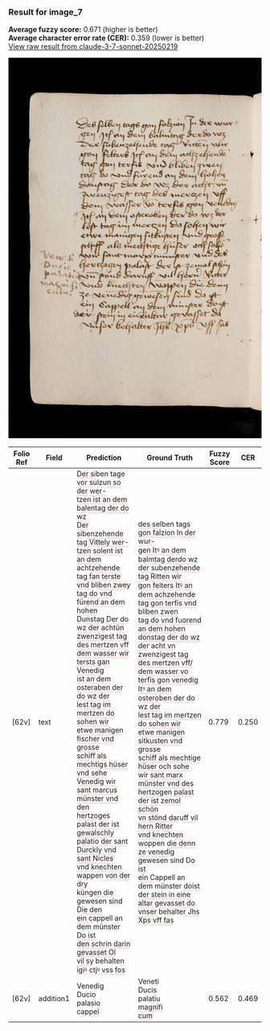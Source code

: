 ### Result for image_7
**Average fuzzy score:** 0.671 (higher is better)<br>**Average character error rate (CER):** 0.359 (lower is better)<br>[View raw result from claude-3-7-sonnet-20250219](https://github.com/RISE-UNIBAS/humanities_data_benchmark/blob/main/results/2025-10-24/T0274/request_T0274_image_7.json)

<img src="https://github.com/RISE-UNIBAS/humanities_data_benchmark/blob/main/benchmarks/medieval_manuscripts/images/image_7.jpg?raw=true" alt="image_7" width="800px">

<style>
.diff { text-decoration: underline; text-decoration-color: #ffcccc; text-decoration-style: wavy; }
</style>

| Folio Ref | Field | Prediction | Ground Truth | Fuzzy Score | CER |
|-----------|-------|------------|--------------|-------------|-----|
| [62v] | text | <span class="diff">Der si</span>ben tag<span class="diff">e vor s</span>u<span class="diff">lz</span>u<span class="diff">n so der wer-<br>tzen ist an dem </span>b<span class="diff">alentag der do wz<br>Der si</span>b<span class="diff">enzehende tag Vittely wer-<br>tzen solent ist an dem</span> acht<span class="diff">zehende<br>tag fan terste vnd </span>b<span class="diff">liben zwey<br>tag do vnd f</span>ü<span class="diff">rend an dem hohen<br>D</span>u<span class="diff">nstag Der do wz der a</span>cht<span class="diff">ün<br>zwenzigest tag des mertzen vff<br>dem wasser wir tersts gan Venedig<br>ist an dem osteraben der do wz der<br>lest tag im mertzen do sohen wir<br>etwe manigen fischer vnd grosse<br>schiff als mechtigs hüser vnd sehe<br>Venedig wir sant marcus münster vnd den<br>hertzoges palast der ist gewalschly<br>palatio der sant Durckly vnd sant Nicles<br>vnd knechten wa</span>ppen <span class="diff">von der dry<br>küngen die</span> gewesen sind D<span class="diff">ie den<br>ein c</span>appell an dem münster <span class="diff">Do ist<br>den schrin darin gevasset Ol<br>vil sy</span> behalte<span class="diff">n igiꝰ ctjꝰ vss fos</span> | <span class="diff">des sel</span>ben tag<span class="diff">s gon falzion In der w</span>u<span class="diff">r-<br> gen Itꝰ an dem balmtag derdo wz<br> der s</span>ub<span class="diff">enzehende tag Ritten wir<br> gon felters Itꝰ an dem achzehende<br> tag gon terfis vnd </span>b<span class="diff">liben zwen<br> tag do vnd fuorend an dem hohen<br> donstag der do wz der</span> acht<span class="diff"> vn<br> zwenzigest tag des mertzen vff/ dem wasser vo terfis gon venedig<br> Itꝰ an dem ostero</span>b<span class="diff">en der do wz der<br> lest tag im mertzen do sohen wir<br> etwe manigen sitkusten vnd grosse<br> schiff als mechtige h</span>ü<span class="diff">ser och sohe<br> wir sant marx münster vnd des<br> hertzogen palast der ist zemol schön<br> vn stönd dar</span>u<span class="diff">ff vil hern Ritter<br> vnd kne</span>cht<span class="diff">en wo</span>ppen <span class="diff">die denn<br> ze venedig</span> gewesen sind D<span class="diff">o ist<br> ein C</span>appell an dem münster <span class="diff">doist<br> der stein in eine altar gevasset do<br> vnser</span> behalte<span class="diff">r Jhs Xps vff fas</span> | 0.779 | 0.250 |
| [62v] | addition1 | Vene<span class="diff">d</span>i<span class="diff">g</span><br>Duci<span class="diff">o</span><br>pala<span class="diff">s</span>i<span class="diff">o</span><br>c<span class="diff">appel</span> | Vene<span class="diff">t</span>i<br><span class="diff"> </span>Duci<span class="diff">s</span><br><span class="diff"> </span>pala<span class="diff">t</span>i<span class="diff">u</span><br><span class="diff"> magnifi<br> </span>c<span class="diff">um</span> | 0.562 | 0.469 |
